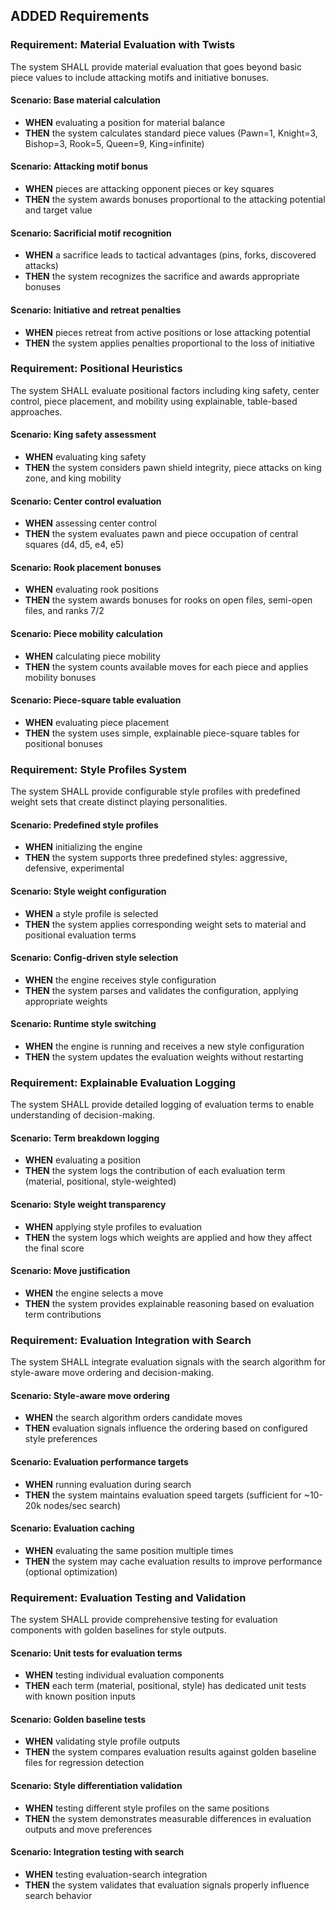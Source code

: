 ## ADDED Requirements

### Requirement: Material Evaluation with Twists
The system SHALL provide material evaluation that goes beyond basic piece values to include attacking motifs and initiative bonuses.

#### Scenario: Base material calculation
- **WHEN** evaluating a position for material balance
- **THEN** the system calculates standard piece values (Pawn=1, Knight=3, Bishop=3, Rook=5, Queen=9, King=infinite)

#### Scenario: Attacking motif bonus
- **WHEN** pieces are attacking opponent pieces or key squares
- **THEN** the system awards bonuses proportional to the attacking potential and target value

#### Scenario: Sacrificial motif recognition
- **WHEN** a sacrifice leads to tactical advantages (pins, forks, discovered attacks)
- **THEN** the system recognizes the sacrifice and awards appropriate bonuses

#### Scenario: Initiative and retreat penalties
- **WHEN** pieces retreat from active positions or lose attacking potential
- **THEN** the system applies penalties proportional to the loss of initiative

### Requirement: Positional Heuristics
The system SHALL evaluate positional factors including king safety, center control, piece placement, and mobility using explainable, table-based approaches.

#### Scenario: King safety assessment
- **WHEN** evaluating king safety
- **THEN** the system considers pawn shield integrity, piece attacks on king zone, and king mobility

#### Scenario: Center control evaluation
- **WHEN** assessing center control
- **THEN** the system evaluates pawn and piece occupation of central squares (d4, d5, e4, e5)

#### Scenario: Rook placement bonuses
- **WHEN** evaluating rook positions
- **THEN** the system awards bonuses for rooks on open files, semi-open files, and ranks 7/2

#### Scenario: Piece mobility calculation
- **WHEN** calculating piece mobility
- **THEN** the system counts available moves for each piece and applies mobility bonuses

#### Scenario: Piece-square table evaluation
- **WHEN** evaluating piece placement
- **THEN** the system uses simple, explainable piece-square tables for positional bonuses

### Requirement: Style Profiles System
The system SHALL provide configurable style profiles with predefined weight sets that create distinct playing personalities.

#### Scenario: Predefined style profiles
- **WHEN** initializing the engine
- **THEN** the system supports three predefined styles: aggressive, defensive, experimental

#### Scenario: Style weight configuration
- **WHEN** a style profile is selected
- **THEN** the system applies corresponding weight sets to material and positional evaluation terms

#### Scenario: Config-driven style selection
- **WHEN** the engine receives style configuration
- **THEN** the system parses and validates the configuration, applying appropriate weights

#### Scenario: Runtime style switching
- **WHEN** the engine is running and receives a new style configuration
- **THEN** the system updates the evaluation weights without restarting

### Requirement: Explainable Evaluation Logging
The system SHALL provide detailed logging of evaluation terms to enable understanding of decision-making.

#### Scenario: Term breakdown logging
- **WHEN** evaluating a position
- **THEN** the system logs the contribution of each evaluation term (material, positional, style-weighted)

#### Scenario: Style weight transparency
- **WHEN** applying style profiles to evaluation
- **THEN** the system logs which weights are applied and how they affect the final score

#### Scenario: Move justification
- **WHEN** the engine selects a move
- **THEN** the system provides explainable reasoning based on evaluation term contributions

### Requirement: Evaluation Integration with Search
The system SHALL integrate evaluation signals with the search algorithm for style-aware move ordering and decision-making.

#### Scenario: Style-aware move ordering
- **WHEN** the search algorithm orders candidate moves
- **THEN** evaluation signals influence the ordering based on configured style preferences

#### Scenario: Evaluation performance targets
- **WHEN** running evaluation during search
- **THEN** the system maintains evaluation speed targets (sufficient for ~10-20k nodes/sec search)

#### Scenario: Evaluation caching
- **WHEN** evaluating the same position multiple times
- **THEN** the system may cache evaluation results to improve performance (optional optimization)

### Requirement: Evaluation Testing and Validation
The system SHALL provide comprehensive testing for evaluation components with golden baselines for style outputs.

#### Scenario: Unit tests for evaluation terms
- **WHEN** testing individual evaluation components
- **THEN** each term (material, positional, style) has dedicated unit tests with known position inputs

#### Scenario: Golden baseline tests
- **WHEN** validating style profile outputs
- **THEN** the system compares evaluation results against golden baseline files for regression detection

#### Scenario: Style differentiation validation
- **WHEN** testing different style profiles on the same positions
- **THEN** the system demonstrates measurable differences in evaluation outputs and move preferences

#### Scenario: Integration testing with search
- **WHEN** testing evaluation-search integration
- **THEN** the system validates that evaluation signals properly influence search behavior
